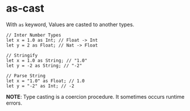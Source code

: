 # as-cast

With `as` keyword, Values are casted to another types.

```rust,no_run,noplayground
// Inter Number Types
let x = 1.0 as Int; // Float -> Int
let y = 2 as Float; // Nat -> Float

// Stringify
let x = 1.0 as String; // "1.0"
let y = -2 as String; // "-2"

// Parse String
let x = "1.0" as Float; // 1.0
let y = "-2" as Int; // -2
```

__NOTE__:
Type casting is a coercion procedure.
It sometimes occurs runtime errors.
